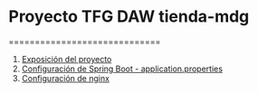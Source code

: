 # Proyecto TFG DAW tienda-mdg
=============================

1. [Exposición del proyecto ](tienda-mdg-exposicion-v20.pdf)
2. [Configuración de Spring Boot - application.properties](aplication.properties.tienda-mdg.txt)
3. [Configuración de nginx](nginx.conf.tienda-mdg.txt)



